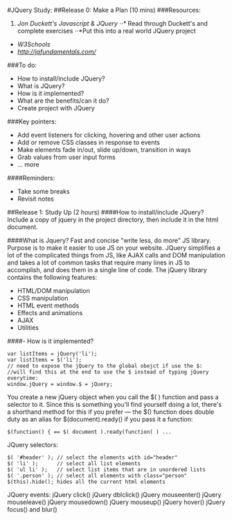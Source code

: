 #JQuery Study:
##Release 0: Make a Plan (10 mins)
###Resources:
1. *Jon Duckett's Javascript & JQuery*
⋅⋅* Read through Duckett's and complete exercises
⋅⋅*Put this into a real world JQuery project 
* *W3Schools*
* *http://jqfundamentals.com/*

###To do:
- How to install/include JQuery?
- What is JQuery?
- How is it implemented?
- What are the benefits/can it do?
- Create project with JQuery

###Key pointers:
- Add event listeners for clicking, hovering and other user actions
- Add or remove CSS classes in response to events
- Make elements fade in/out, slide up/down, transition in ways
- Grab values from user input forms
- ... more

####Reminders:
* Take some breaks
* Revisit notes

##Release 1: Study Up (2 hours)
####How to install/include JQuery?
Include a copy of jquery in the project directory, then include it in the html document. 

####What is Jquery?
Fast and concise "write less, do more" JS library. Purpose is to make it easier to use JS on your website. 
JQuery simplifies a lot of the complicated things from JS, like AJAX calls and DOM manipulation and takes a lot of common tasks that require many lines in JS to accomplish, and does them in a single line of code. 
The jQuery library contains the following features:
- HTML/DOM manipulation
- CSS manipulation
- HTML event methods
- Effects and animations
- AJAX
- Utilities

####- How is it implemented?
```//jQuery syntax:
var listItems = jQuery('li');
var listItems = $('li');
// need to expose the jQuery to the global obejct if use the $:
//will find this at the end to use the $ instead of typing jQuery everytime:
window.jQuery = window.$ = jQuery;
```

You create a new jQuery object when you call the $( ) function and pass a selector to it.
Since this is something you'll find yourself doing a lot, there's a shorthand method for this if you prefer — the $() function does double duty as an alias for $(document).ready() if you pass it a function:
```
$(function() { == $( document ).ready(function( ) ...
```
JQuery selectors: 
```
$( '#header' ); // select the elements with id="header"
$( 'li' );      // select all list elements
$( 'ul li' );   // select list items that are in unordered lists
$( '.person' ); // select all elements with class="person"
$(this).hide(); hides all the current html elements
```

JQuery events: 
jQuery click()
jQuery dblclick()
jQuery mouseenter()
jQuery mouseleave()
jQuery mousedown()
jQuery mouseup()
jQuery hover()
jQuery focus() and blur()